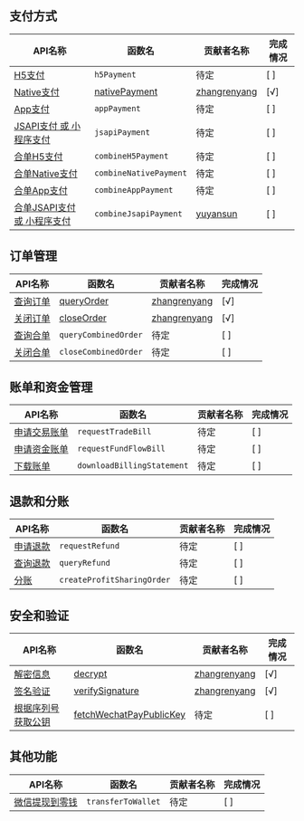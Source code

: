 
## 支付方式
| API名称 | 函数名 | 贡献者名称 | 完成情况 |
|---------|--------|------------|----------|
| [H5支付](https://pay.weixin.qq.com/wiki/doc/apiv3/apis/chapter3_3_1.shtml) | `h5Payment` | 待定 | [ ] |
| [Native支付](https://pay.weixin.qq.com/wiki/doc/apiv3/apis/chapter3_4_1.shtml) | [nativePayment](docs/nativePayment.md) | [zhangrenyang](https://github.com/zhangrenyang) | [√] |
| [App支付](https://pay.weixin.qq.com/wiki/doc/apiv3/apis/chapter3_2_1.shtml) | `appPayment` | 待定 | [ ] |
| [JSAPI支付 或 小程序支付](https://pay.weixin.qq.com/wiki/doc/apiv3/apis/chapter3_1_1.shtml) | `jsapiPayment` | 待定 | [ ] |
| [合单H5支付](https://pay.weixin.qq.com/wiki/doc/apiv3/apis/chapter5_1_2.shtml) | `combineH5Payment` | 待定 | [ ] |
| [合单Native支付](https://pay.weixin.qq.com/wiki/doc/apiv3/apis/chapter5_1_5.shtml) | `combineNativePayment` | 待定 | [ ] |
| [合单App支付](https://pay.weixin.qq.com/wiki/doc/apiv3/apis/chapter5_1_1.shtml) | `combineAppPayment` | 待定 | [ ] |
| [合单JSAPI支付 或 小程序支付](https://pay.weixin.qq.com/wiki/doc/apiv3/apis/chapter5_1_3.shtml) | `combineJsapiPayment` | [yuyansun](https://github.com/Irenia111) | [ ] |

## 订单管理
| API名称 | 函数名 | 贡献者名称 | 完成情况 |
|---------|--------|------------|----------|
| [查询订单](https://pay.weixin.qq.com/wiki/doc/apiv3/apis/chapter3_1_2.shtml) | [queryOrder](docs/queryOrder.md) | [zhangrenyang](https://github.com/zhangrenyang)  | [√] |
| [关闭订单](https://pay.weixin.qq.com/wiki/doc/apiv3/apis/chapter3_1_3.shtml) | [closeOrder](docs/closeOrder.md) | [zhangrenyang](https://github.com/zhangrenyang)  | [√] |
| [查询合单](https://pay.weixin.qq.com/wiki/doc/apiv3/apis/chapter5_1_11.shtml) | `queryCombinedOrder` | 待定 | [ ] |
| [关闭合单](https://pay.weixin.qq.com/wiki/doc/apiv3/apis/chapter5_1_12.shtml) | `closeCombinedOrder` | 待定 | [ ] |

## 账单和资金管理
| API名称 | 函数名 | 贡献者名称 | 完成情况 |
|---------|--------|------------|----------|
| [申请交易账单](https://pay.weixin.qq.com/wiki/doc/apiv3/apis/chapter3_1_6.shtml) | `requestTradeBill` | 待定 | [ ] |
| [申请资金账单](https://pay.weixin.qq.com/wiki/doc/apiv3/apis/chapter3_1_7.shtml) | `requestFundFlowBill` | 待定 | [ ] |
| [下载账单](https://pay.weixin.qq.com/wiki/doc/apiv3/apis/chapter3_1_8.shtml) | `downloadBillingStatement` | 待定 | [ ] |

## 退款和分账 
| API名称 | 函数名 | 贡献者名称 | 完成情况 |
|---------|--------|------------|----------|
| [申请退款](https://pay.weixin.qq.com/wiki/doc/apiv3/apis/chapter3_2_9.shtml) | `requestRefund` | 待定 | [ ] |
| [查询退款](https://pay.weixin.qq.com/wiki/doc/apiv3/apis/chapter3_2_10.shtml) | `queryRefund` | 待定 | [ ] |
| [分账](https://pay.weixin.qq.com/wiki/doc/apiv3/apis/chapter8_1_1.shtml) | `createProfitSharingOrder` | 待定 | [ ] |

## 安全和验证
| API名称 | 函数名 | 贡献者名称 | 完成情况 |
|---------|--------|------------|----------|
| [解密信息](https://pay.weixin.qq.com/docs/merchant/development/interface-rules/sensitive-data-encryption.html) | [decrypt](docs/decrypt.md) | [zhangrenyang](https://github.com/zhangrenyang)  | [√] |
| [签名验证](https://pay.weixin.qq.com/docs/merchant/development/interface-rules/signature-verification.html) | [verifySignature](docs/verifySignature.md) | [zhangrenyang](https://github.com/zhangrenyang)  | [√] |
| [根据序列号获取公钥](https://pay.weixin.qq.com/docs/merchant/apis/platform-certificate/api-v3-get-certificates/get.html) | [fetchWechatPayPublicKey](docs/fetchWechatPayPublicKey.md) | 待定 | [ ] |

## 其他功能
| API名称 | 函数名 | 贡献者名称 | 完成情况 |
|---------|--------|------------|----------|
| [微信提现到零钱](https://pay.weixin.qq.com/docs/merchant/apis/batch-transfer-to-balance/transfer-batch/initiate-batch-transfer.html) | `transferToWallet` | 待定 | [ ] |

